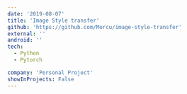 ```yaml
---
date: '2019-08-07'
title: 'Image Style transfer'
github: 'https://github.com/Morcu/image-style-transfer'
external: ''
android: ''
tech:
  - Python
  - Pytorch

company: 'Personal Project'
showInProjects: False
---
```

